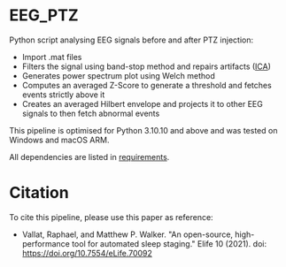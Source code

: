 # EEG_PTZ

Python script analysing EEG signals before and after PTZ injection:
 - Import .mat files
 - Filters the signal using band-stop method and repairs artifacts ([ICA](https://mne.tools/stable/auto_tutorials/preprocessing/40_artifact_correction_ica.html))
 - Generates power spectrum plot using Welch method
 - Computes an averaged Z-Score to generate a threshold and fetches events strictly above it
 - Creates an averaged Hilbert envelope and projects it to other EEG signals to then fetch abnormal events

This pipeline is optimised for Python 3.10.10 and above and was tested on Windows and macOS ARM.

All dependencies are listed in [requirements](requirements.txt).

# Citation

To cite this pipeline, please use this paper as reference:

 - Vallat, Raphael, and Matthew P. Walker. "An open-source, high-performance tool for automated sleep staging." Elife 10 (2021). doi: https://doi.org/10.7554/eLife.70092
